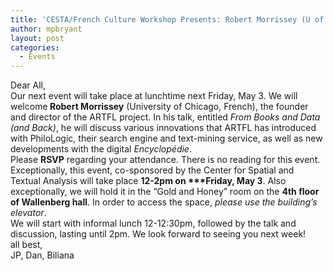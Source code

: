 ```yaml
---
title: 'CESTA/French Culture Workshop Presents: Robert Morrissey (U of Chicago) &#8211; Friday May 3, 12-2pm RSVP'
author: mpbryant
layout: post
categories:
  - Events
---
```

<div>
  Dear All,
</div>

<div>
</div>

<div>
  Our next event will take place at lunchtime next Friday, May 3. We will welcome<strong> Robert Morrissey</strong> (University of Chicago, French), the founder and director of the ARTFL project. In his talk, entitled <em>From Books and Data (and Back)</em>, he will discuss various innovations that ARTFL has introduced with PhiloLogic, their search engine and text-mining service, as well as new developments with the digital <em>Encyclopédie</em>.
</div>

<div>
</div>

<div>
  Please <strong>RSVP</strong> regarding your attendance. There is no reading for this event.
</div>

<div>
</div>

<div>
  Exceptionally, this event, co-sponsored by the Center for Spatial and Textual Analysis will take place <strong>12-2pm on ***Friday, May 3</strong>. Also exceptionally, we will hold it in the “Gold and Honey” room on the <strong>4th floor of Wallenberg hall</strong>. In order to access the space, <em>please use the building’s elevator</em>.
</div>

<div>
</div>

<div>
  We will start with informal lunch 12-12:30pm, followed by the talk and discussion, lasting until 2pm. We look forward to seeing you next week!
</div>

<div>
</div>

<div>
  all best,
</div>

<div>
  JP, Dan, Biliana
</div>
